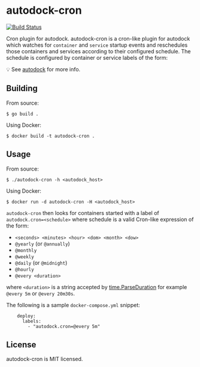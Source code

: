# autodock-cron

[![Build Status](https://cloud.drone.io/api/badges/prologic/autodock-cron/status.svg)](https://cloud.drone.io/prologic/autodock-cron)

Cron plugin for autodock. autodock-cron is a cron-like plugin for autodock
which watches for `container` and `service` startup events and reschedules
those containers and services according to their configured schedule. The
schedule is configured by container or service labels of the form:

:bulb: See [autodock](https://github.com/prologic/autodock) for more info.

## Building

From source:
```#!bash
$ go build .
```

Using Docker:
```#!bash
$ docker build -t autodock-cron .
```

## Usage

From source:
```#!bash
$ ./autodock-cron -h <autodock_host>
```

Using Docker:
```#!bash
$ docker run -d autodock-cron -H <autodock_host>
```

`autodock-cron` then looks for containers started with a label of
`autodock.cron=<schedule>` where schedule is a valid Cron-like
expression of the form:

- `<seconds> <minutes> <hour> <dom> <month> <dow>`
- `@yearly` (or `@annually`)
- `@monthly`
- `@weekly`
- `@daily` (or `@midnight`)
- `@hourly`
- `@every <duration>`

where `<duration>` is a string accepted by
[time.ParseDuration](http://golang.org/pkg/time/#ParseDuration) for example
`@every 5m` or `@every 20m30s`.

The following is a sample `docker-compose.yml` snippet:
```#!yaml
    deploy:
      labels:
        - "autodock.cron=@every 5m"
```

## License

autodock-cron is MIT licensed.
